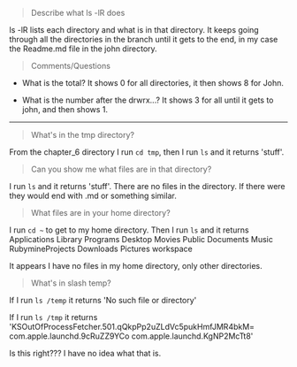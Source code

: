 > Describe what ls -lR does

ls -lR lists each directory and what is in that directory. It keeps going through all the directories in the branch until it gets to the end, in my case the Readme.md file in the john directory.

> Comments/Questions

- What is the total? It shows 0 for all directories, it then shows 8 for John.

- What is the number after the drwrx...? It shows 3 for all until it gets to john, and then shows 1.

---

> What's in the tmp directory?

From the chapter_6 directory I run `cd tmp`, then I run `ls` and it returns 'stuff'.

> Can you show me what files are in that directory?

I run `ls` and it returns 'stuff'. There are no files in the directory. If there were they would end with .md or something similar.


> What files are in your home directory?

I run `cd ~` to get to my home directory. Then I run `ls` and it returns Applications		Library			Programs
                                                                         Desktop			Movies			Public
                                                                         Documents		Music			RubymineProjects
                                                                         Downloads		Pictures		workspace

It appears I have no files in my home directory, only other directories.

> What's in slash temp?

If I run `ls /temp` it returns 'No such file or directory'

If I run `ls /tmp` it returns 'KSOutOfProcessFetcher.501.qQkpPp2uZLdVc5pukHmfJMR4bkM=
                            com.apple.launchd.9cRuZZ9YCo
                            com.apple.launchd.KgNP2McTt8'

Is this right??? I have no idea what that is.


